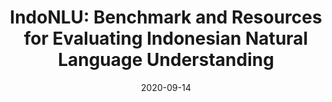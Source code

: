 ---
title: "IndoNLU: Benchmark and Resources for Evaluating Indonesian Natural Language Understanding"
collection: publications
status: published
permalink: /publication/2020-09-14-paper-indonlu
excerpt: ''
date: 2020-09-14
venue: 'Proceedings of the 1st AACL-IJCNLP'
paperurl: 'https://arxiv.org/pdf/2009.05387.pdf'
authors: 'Bryan Wilie, Karissa Vincentio, Genta Indra Winata, Samuel Cahyawijaya, Xiaohong Li, Zhi Yuan Lim, Sidik Soleman, Rahmad Mahendra, Pascale Fung, Syafri Bahar, Ayu Purwarianti'
citation: ''
paper: 'https://arxiv.org/pdf/2009.05387.pdf'
---